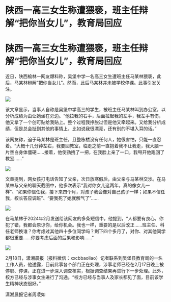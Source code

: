 # 陕西一高三女生称遭猥亵，班主任辩解“把你当女儿”，教育局回应

# 陕西一高三女生称遭猥亵，班主任辩解“把你当女儿”，教育局回应

近日，陕西榆林一网友爆料称，吴堡中学一名高三女生遭班主任马某林猥亵，此后，马某林辩解“把你当女儿”。然而，此后马某林并未被学校停课。此事引发关注。

![](https://inews.gtimg.com/om_bt/Oe49JVlf2Ks7O5giCsE08lSRO4zBm8NQGC2hhanyJkcYAAA/1000)

该文章显示，当事人自称是吴堡中学高三的学生，被班主任马某林叫到办公室，以分析成绩为由让她坐在旁边。“他拉我的右手，后面拉起我的左手，我左手有伤，他又拿了一个创可贴给我贴上。整个过程我挣脱过但是他又牵起来。又给我分析成绩，但是总会扯到其他的事情上，比如说我很漂亮，还有别的不堪入耳的话。”

该网友称，迫于马某林是班主任，且整栋楼没有任何人，她很害怕，只能一直忍着。“大概十几分钟左右，我要回教室，临走之前一直抱着我不让我走，我大脑一片空白身体僵硬……接着，他使劲拽了一把，在我脸上亲了一口，我甩开他跑回了教室……”

![](https://inews.gtimg.com/om_bt/OKMSLhVeYUxXeO95RG6JXxiWiunaEEWh5KWAlyDXpDmlUAA/1000)

文章提到，网女孩打电话告知了父亲，次日放寒假后，由父亲与马某林交涉。在马某林与父亲的聊天截图中，他多次表示“我对你女儿这两年，真的像女儿一样”、“如果你信任我，接下来四个月，对孩子我会像对自己孩子一样；如果不信任我，校长答应调班”、“要我死了她就解气了”……

![](https://inews.gtimg.com/om_bt/ON2gkWuQf8VUoT1DeABSUu3LmxRa1Gh6uf8zWiZeyaTGoAA/1000)

在马某林于2024年2月发送给该网友的多条短信中，他提到，“人都要有良心，你犯了错，我都会原谅你，给你机会。我也一样，重要的是以后改正……班主任、科任老师换谁？你考虑过其他四十多位同学吗？剩下四个多月了，对你、对其他同学都很重要……你要考虑后面的后果和影响……”

![](https://inews.gtimg.com/om_bt/OAiDbm5ALFBi8DObm1iWvd8KJ5KpdF531m5fDFTpjOFXgAA/1000)

2月18日，潇湘晨报（报料微信：xxcbbaoliao）记者联系到吴堡县教育局的一名工作人员，他透露，目前此事各个部门正在处理，涉事老师已经在2月17日晚上被停职、停课，正在进一步深入调查核实，根据调查结果再进行下一步处理。此外，校方已经与涉事女生进行了沟通。“校方已经与当事人及家长都见了面，目前该学生精神状态很好。”

潇湘晨报记者周凌如

